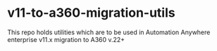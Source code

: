 # v11-to-a360-migration-utils
This repo holds utilities which are to be used in Automation Anywhere enterprise v11.x migration to A360 v.22+
